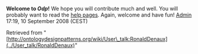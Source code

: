__Welcome to _Odp_!__ We hope you will contribute much and well. 
You will probably want to read the [help pages](http://ontologydesignpatterns.org/wiki/Help:Contents "Help:Contents"). Again, welcome and have fun! [Admin](http://ontologydesignpatterns.org/wiki/index.php?title=User:Admin&action=edit&redlink=1 "User:Admin (not yet written)") 17:19, 10 September 2008 (CEST)





Retrieved from "[http://ontologydesignpatterns.org/wiki/User\_talk:RonaldDenaux](../User_talk/RonaldDenaux)"